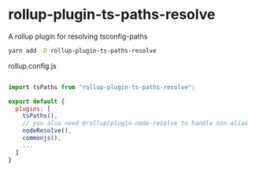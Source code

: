 # rollup-plugin-ts-paths-resolve

A rollup plugin for resolving tsconfig-paths

```sh
yarn add -D rollup-plugin-ts-paths-resolve
```

rollup.config.js

```js

import tsPaths from "rollup-plugin-ts-paths-resolve";

export default {
  plugins: [
    tsPaths(),
    // you also need @rollup/plugin-node-resolve to handle non-alias
    nodeResolve(),
    commonjs(),
    ...
  ]
}
```
